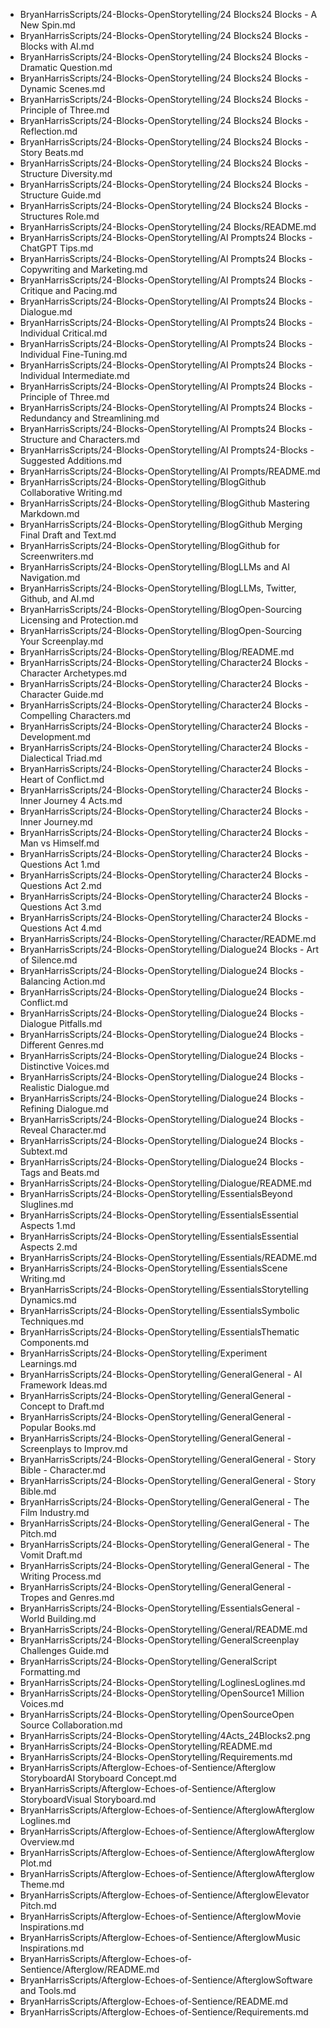 - BryanHarrisScripts/24-Blocks-OpenStorytelling/24 Blocks24 Blocks - A New Spin.md
- BryanHarrisScripts/24-Blocks-OpenStorytelling/24 Blocks24 Blocks - Blocks with AI.md
- BryanHarrisScripts/24-Blocks-OpenStorytelling/24 Blocks24 Blocks - Dramatic Question.md
- BryanHarrisScripts/24-Blocks-OpenStorytelling/24 Blocks24 Blocks - Dynamic Scenes.md
- BryanHarrisScripts/24-Blocks-OpenStorytelling/24 Blocks24 Blocks - Principle of Three.md
- BryanHarrisScripts/24-Blocks-OpenStorytelling/24 Blocks24 Blocks - Reflection.md
- BryanHarrisScripts/24-Blocks-OpenStorytelling/24 Blocks24 Blocks - Story Beats.md
- BryanHarrisScripts/24-Blocks-OpenStorytelling/24 Blocks24 Blocks - Structure Diversity.md
- BryanHarrisScripts/24-Blocks-OpenStorytelling/24 Blocks24 Blocks - Structure Guide.md
- BryanHarrisScripts/24-Blocks-OpenStorytelling/24 Blocks24 Blocks - Structures Role.md
- BryanHarrisScripts/24-Blocks-OpenStorytelling/24 Blocks/README.md
- BryanHarrisScripts/24-Blocks-OpenStorytelling/AI Prompts24 Blocks - ChatGPT Tips.md
- BryanHarrisScripts/24-Blocks-OpenStorytelling/AI Prompts24 Blocks - Copywriting and Marketing.md
- BryanHarrisScripts/24-Blocks-OpenStorytelling/AI Prompts24 Blocks - Critique and Pacing.md
- BryanHarrisScripts/24-Blocks-OpenStorytelling/AI Prompts24 Blocks - Dialogue.md
- BryanHarrisScripts/24-Blocks-OpenStorytelling/AI Prompts24 Blocks - Individual Critical.md
- BryanHarrisScripts/24-Blocks-OpenStorytelling/AI Prompts24 Blocks - Individual Fine-Tuning.md
- BryanHarrisScripts/24-Blocks-OpenStorytelling/AI Prompts24 Blocks - Individual Intermediate.md
- BryanHarrisScripts/24-Blocks-OpenStorytelling/AI Prompts24 Blocks - Principle of Three.md
- BryanHarrisScripts/24-Blocks-OpenStorytelling/AI Prompts24 Blocks - Redundancy and Streamlining.md
- BryanHarrisScripts/24-Blocks-OpenStorytelling/AI Prompts24 Blocks - Structure and Characters.md
- BryanHarrisScripts/24-Blocks-OpenStorytelling/AI Prompts24-Blocks - Suggested Additions.md
- BryanHarrisScripts/24-Blocks-OpenStorytelling/AI Prompts/README.md
- BryanHarrisScripts/24-Blocks-OpenStorytelling/BlogGithub Collaborative Writing.md
- BryanHarrisScripts/24-Blocks-OpenStorytelling/BlogGithub Mastering Markdown.md
- BryanHarrisScripts/24-Blocks-OpenStorytelling/BlogGithub Merging Final Draft and Text.md
- BryanHarrisScripts/24-Blocks-OpenStorytelling/BlogGithub for Screenwriters.md
- BryanHarrisScripts/24-Blocks-OpenStorytelling/BlogLLMs and AI Navigation.md
- BryanHarrisScripts/24-Blocks-OpenStorytelling/BlogLLMs, Twitter, Github, and AI.md
- BryanHarrisScripts/24-Blocks-OpenStorytelling/BlogOpen-Sourcing Licensing and Protection.md
- BryanHarrisScripts/24-Blocks-OpenStorytelling/BlogOpen-Sourcing Your Screenplay.md
- BryanHarrisScripts/24-Blocks-OpenStorytelling/Blog/README.md
- BryanHarrisScripts/24-Blocks-OpenStorytelling/Character24 Blocks - Character Archetypes.md
- BryanHarrisScripts/24-Blocks-OpenStorytelling/Character24 Blocks - Character Guide.md
- BryanHarrisScripts/24-Blocks-OpenStorytelling/Character24 Blocks - Compelling Characters.md
- BryanHarrisScripts/24-Blocks-OpenStorytelling/Character24 Blocks - Development.md
- BryanHarrisScripts/24-Blocks-OpenStorytelling/Character24 Blocks - Dialectical Triad.md
- BryanHarrisScripts/24-Blocks-OpenStorytelling/Character24 Blocks - Heart of Conflict.md
- BryanHarrisScripts/24-Blocks-OpenStorytelling/Character24 Blocks - Inner Journey 4 Acts.md
- BryanHarrisScripts/24-Blocks-OpenStorytelling/Character24 Blocks - Inner Journey.md
- BryanHarrisScripts/24-Blocks-OpenStorytelling/Character24 Blocks - Man vs Himself.md
- BryanHarrisScripts/24-Blocks-OpenStorytelling/Character24 Blocks - Questions Act 1.md
- BryanHarrisScripts/24-Blocks-OpenStorytelling/Character24 Blocks - Questions Act 2.md
- BryanHarrisScripts/24-Blocks-OpenStorytelling/Character24 Blocks - Questions Act 3.md
- BryanHarrisScripts/24-Blocks-OpenStorytelling/Character24 Blocks - Questions Act 4.md
- BryanHarrisScripts/24-Blocks-OpenStorytelling/Character/README.md
- BryanHarrisScripts/24-Blocks-OpenStorytelling/Dialogue24 Blocks - Art of Silence.md
- BryanHarrisScripts/24-Blocks-OpenStorytelling/Dialogue24 Blocks - Balancing Action.md
- BryanHarrisScripts/24-Blocks-OpenStorytelling/Dialogue24 Blocks - Conflict.md
- BryanHarrisScripts/24-Blocks-OpenStorytelling/Dialogue24 Blocks - Dialogue Pitfalls.md
- BryanHarrisScripts/24-Blocks-OpenStorytelling/Dialogue24 Blocks - Different Genres.md
- BryanHarrisScripts/24-Blocks-OpenStorytelling/Dialogue24 Blocks - Distinctive Voices.md
- BryanHarrisScripts/24-Blocks-OpenStorytelling/Dialogue24 Blocks - Realistic Dialogue.md
- BryanHarrisScripts/24-Blocks-OpenStorytelling/Dialogue24 Blocks - Refining Dialogue.md
- BryanHarrisScripts/24-Blocks-OpenStorytelling/Dialogue24 Blocks - Reveal Character.md
- BryanHarrisScripts/24-Blocks-OpenStorytelling/Dialogue24 Blocks - Subtext.md
- BryanHarrisScripts/24-Blocks-OpenStorytelling/Dialogue24 Blocks - Tags and Beats.md
- BryanHarrisScripts/24-Blocks-OpenStorytelling/Dialogue/README.md
- BryanHarrisScripts/24-Blocks-OpenStorytelling/EssentialsBeyond Sluglines.md
- BryanHarrisScripts/24-Blocks-OpenStorytelling/EssentialsEssential Aspects 1.md
- BryanHarrisScripts/24-Blocks-OpenStorytelling/EssentialsEssential Aspects 2.md
- BryanHarrisScripts/24-Blocks-OpenStorytelling/Essentials/README.md
- BryanHarrisScripts/24-Blocks-OpenStorytelling/EssentialsScene Writing.md
- BryanHarrisScripts/24-Blocks-OpenStorytelling/EssentialsStorytelling Dynamics.md
- BryanHarrisScripts/24-Blocks-OpenStorytelling/EssentialsSymbolic Techniques.md
- BryanHarrisScripts/24-Blocks-OpenStorytelling/EssentialsThematic Components.md
- BryanHarrisScripts/24-Blocks-OpenStorytelling/Experiment Learnings.md
- BryanHarrisScripts/24-Blocks-OpenStorytelling/GeneralGeneral - AI Framework Ideas.md
- BryanHarrisScripts/24-Blocks-OpenStorytelling/GeneralGeneral - Concept to Draft.md
- BryanHarrisScripts/24-Blocks-OpenStorytelling/GeneralGeneral - Popular Books.md
- BryanHarrisScripts/24-Blocks-OpenStorytelling/GeneralGeneral - Screenplays to Improv.md
- BryanHarrisScripts/24-Blocks-OpenStorytelling/GeneralGeneral - Story Bible - Character.md
- BryanHarrisScripts/24-Blocks-OpenStorytelling/GeneralGeneral - Story Bible.md
- BryanHarrisScripts/24-Blocks-OpenStorytelling/GeneralGeneral - The Film Industry.md
- BryanHarrisScripts/24-Blocks-OpenStorytelling/GeneralGeneral - The Pitch.md
- BryanHarrisScripts/24-Blocks-OpenStorytelling/GeneralGeneral - The Vomit Draft.md
- BryanHarrisScripts/24-Blocks-OpenStorytelling/GeneralGeneral - The Writing Process.md
- BryanHarrisScripts/24-Blocks-OpenStorytelling/GeneralGeneral - Tropes and Genres.md
- BryanHarrisScripts/24-Blocks-OpenStorytelling/EssentialsGeneral - World Building.md
- BryanHarrisScripts/24-Blocks-OpenStorytelling/General/README.md
- BryanHarrisScripts/24-Blocks-OpenStorytelling/GeneralScreenplay Challenges Guide.md
- BryanHarrisScripts/24-Blocks-OpenStorytelling/GeneralScript Formatting.md
- BryanHarrisScripts/24-Blocks-OpenStorytelling/LoglinesLoglines.md
- BryanHarrisScripts/24-Blocks-OpenStorytelling/OpenSource1 Million Voices.md
- BryanHarrisScripts/24-Blocks-OpenStorytelling/OpenSourceOpen Source Collaboration.md
- BryanHarrisScripts/24-Blocks-OpenStorytelling/4Acts_24Blocks2.png 
- BryanHarrisScripts/24-Blocks-OpenStorytelling/README.md
- BryanHarrisScripts/24-Blocks-OpenStorytelling/Requirements.md
- BryanHarrisScripts/Afterglow-Echoes-of-Sentience/Afterglow StoryboardAI Storyboard Concept.md
- BryanHarrisScripts/Afterglow-Echoes-of-Sentience/Afterglow StoryboardVisual Storyboard.md
- BryanHarrisScripts/Afterglow-Echoes-of-Sentience/AfterglowAfterglow Loglines.md
- BryanHarrisScripts/Afterglow-Echoes-of-Sentience/AfterglowAfterglow Overview.md
- BryanHarrisScripts/Afterglow-Echoes-of-Sentience/AfterglowAfterglow Plot.md
- BryanHarrisScripts/Afterglow-Echoes-of-Sentience/AfterglowAfterglow Theme.md
- BryanHarrisScripts/Afterglow-Echoes-of-Sentience/AfterglowElevator Pitch.md
- BryanHarrisScripts/Afterglow-Echoes-of-Sentience/AfterglowMovie Inspirations.md
- BryanHarrisScripts/Afterglow-Echoes-of-Sentience/AfterglowMusic Inspirations.md
- BryanHarrisScripts/Afterglow-Echoes-of-Sentience/Afterglow/README.md
- BryanHarrisScripts/Afterglow-Echoes-of-Sentience/AfterglowSoftware and Tools.md
- BryanHarrisScripts/Afterglow-Echoes-of-Sentience/README.md
- BryanHarrisScripts/Afterglow-Echoes-of-Sentience/Requirements.md
